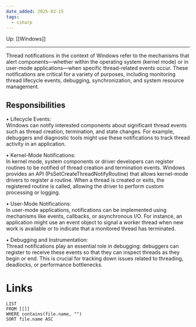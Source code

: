 ```yaml
---
date_added: 2025-03-15
tags:
  - csharp
---
```

Up: [[Windows]]
___
 Thread notifications in the context of Windows refer to the mechanisms that alert components—whether within the operating system (kernel mode) or in user-mode applications—when specific thread-related events occur. These notifications are critical for a variety of purposes, including monitoring thread lifecycle events, debugging, synchronization, and system resource management.
## Responsibilities
• Lifecycle Events:  
Windows can notify interested components about significant thread events such as thread creation, termination, and state changes. For example, debuggers and diagnostic tools might use these notifications to track thread activity in an application.

• Kernel-Mode Notifications:  
In kernel mode, system components or driver developers can register routines to be notified of thread creation and termination events. Windows provides an API (PsSetCreateThreadNotifyRoutine) that allows kernel-mode drivers to register a routine. When a thread is created or exits, the registered routine is called, allowing the driver to perform custom processing or logging.

• User-Mode Notifications:  
In user-mode applications, notifications can be implemented using mechanisms like events, callbacks, or asynchronous I/O. For instance, an application might use an event object to signal a worker thread when new work is available or to indicate that a monitored thread has terminated.

• Debugging and Instrumentation:  
Thread notifications play an essential role in debugging: debuggers can register to receive these events so that they can inspect threads as they begin or end. This is crucial for tracking down issues related to threading, deadlocks, or performance bottlenecks.
# Links
```dataview
LIST
FROM [[]]
WHERE contains(file.name, "")
SORT file.name ASC
```

